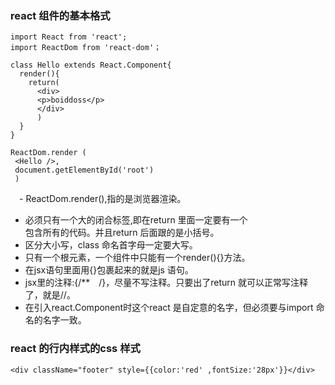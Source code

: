 ### react 组件的基本格式

 ```
 import React from 'react';
 import ReactDom from 'react-dom'；

 class Hello extends React.Component{
   render(){
     return(
       <div>
       <p>boiddoss</p>
       </div>
       )
   }
 }

ReactDom.render (
  <Hello />,
  document.getElementById('root')
  )
```
　-  ReactDom.render(),指的是浏览器渲染。
 - 必须只有一个大的闭合标签,即在return 里面一定要有一个<div>包含所有的代码。并且return 后面跟的是小括号。
 - 区分大小写，class 命名首字母一定要大写。
 - 只有一个根元素，一个组件中只能有一个render(){}方法。
 - 在jsx语句里面用{}包裹起来的就是js 语句。
 - jsx里的注释:{/**　/}，尽量不写注释。只要出了return 就可以正常写注释了，就是//。
 - 在引入react.Component时这个react 是自定意的名字，但必须要与import 命名的名字一致。

### react 的行内样式的css 样式

```
<div className="footer" style={{color:'red' ,fontSize:'28px'}}</div>
